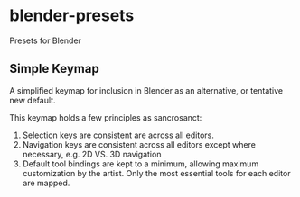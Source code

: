 blender-presets
===============

Presets for Blender

## Simple Keymap
A simplified keymap for inclusion in Blender as an alternative, or tentative new default.

This keymap holds a few principles as sancrosanct:
 1. Selection keys are consistent are across all editors.
 3. Navigation keys are consistent across all editors except where necessary, e.g. 2D VS. 3D navigation
 2. Default tool bindings are kept to a minimum, allowing maximum customization by the artist. Only the most essential tools for each editor are mapped.

 